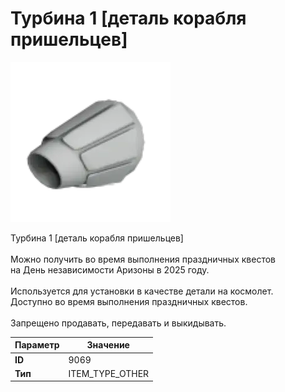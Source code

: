 # Турбина 1 [деталь корабля пришельцев]

![Item Image](../img/9069.webp?raw=true)

Турбина 1 [деталь корабля пришельцев]<br><br>Можно получить во время выполнения праздничных квестов<br>на День независимости Аризоны в 2025 году.<br><br>Используется для установки в качестве детали на космолет.<br>Доступно во время выполнения праздничных квестов.<br><br>Запрещено продавать, передавать и выкидывать.


| Параметр | Значение |
|----------|----------|
| **ID** | 9069 |
| **Тип** | ITEM_TYPE_OTHER |

